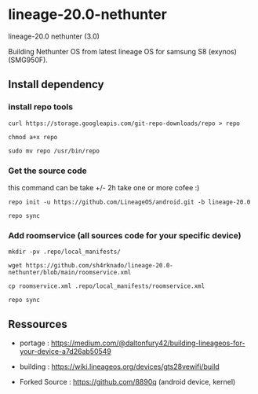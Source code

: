 # lineage-20.0-nethunter
lineage-20.0 nethunter (3.0)

Building Nethunter OS from latest lineage OS for samsung S8 (exynos) (SMG950F).

## Install dependency

### install repo tools

    curl https://storage.googleapis.com/git-repo-downloads/repo > repo
  
    chmod a+x repo
  
    sudo mv repo /usr/bin/repo


### Get the source code

this command can be take +/- 2h take one or more cofee :)

    repo init -u https://github.com/LineageOS/android.git -b lineage-20.0

    repo sync


### Add roomservice (all sources code for your specific device)
    
    mkdir -pv .repo/local_manifests/
    
    wget https://github.com/sh4rknado/lineage-20.0-nethunter/blob/main/roomservice.xml
    
    cp roomservice.xml .repo/local_manifests/roomservice.xml
    
    repo sync
    

## Ressources
  
- portage : https://medium.com/@daltonfury42/building-lineageos-for-your-device-a7d26ab50549

- building : https://wiki.lineageos.org/devices/gts28vewifi/build

- Forked Source : https://github.com/8890q (android device, kernel)
